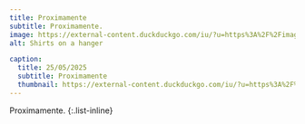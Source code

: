 ```yaml
---
title: Proximamente
subtitle: Proximamente.
image: https://external-content.duckduckgo.com/iu/?u=https%3A%2F%2Fimage.freepik.com%2Fvector-gratis%2Fproximamente-banner-efecto-texto-editable_535749-93.jpg&f=1&nofb=1&ipt=b06927562f87d546e9c869e22081fed1270365ffc4d0ab8d89cc8790dbaf11b5&ipo=images
alt: Shirts on a hanger

caption:
  title: 25/05/2025
  subtitle: Proximamente
  thumbnail: https://external-content.duckduckgo.com/iu/?u=https%3A%2F%2Fimage.freepik.com%2Fvector-gratis%2Fproximamente-banner-efecto-texto-editable_535749-93.jpg&f=1&nofb=1&ipt=b06927562f87d546e9c869e22081fed1270365ffc4d0ab8d89cc8790dbaf11b5&ipo=images
---
```


Proximamente.
{:.list-inline}
